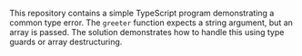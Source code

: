 This repository contains a simple TypeScript program demonstrating a common type error.  The `greeter` function expects a string argument, but an array is passed. The solution demonstrates how to handle this using type guards or array destructuring.